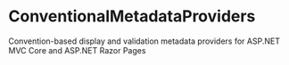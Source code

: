 # ConventionalMetadataProviders
Convention-based display and validation metadata providers for ASP.NET MVC Core and ASP.NET Razor Pages
